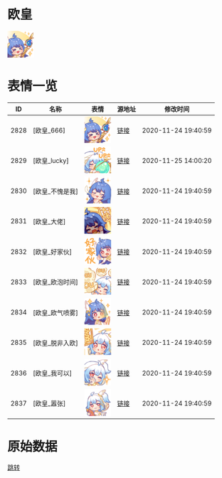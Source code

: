 # 欧皇

<img src="./cover.png" height="60" alt="cover" />

# 表情一览

|ID|名称|表情|源地址|修改时间|
|----|----|----|----|----|
|2828|[欧皇_666]|<img src="./pic/002828_%5B欧皇_666%5D.png" height="60" alt="666"/>|[链接](http://i0.hdslb.com/bfs/emote/2b4e4d0fe967e1c00d12c24d7faff9bdff283a6f.png)|2020-11-24 19:40:59|
|2829|[欧皇_lucky]|<img src="./pic/002829_%5B欧皇_lucky%5D.png" height="60" alt="lucky"/>|[链接](http://i0.hdslb.com/bfs/emote/7f4003b7f5431d3c5983a4a56588e361ab635482.png)|2020-11-25 14:00:20|
|2830|[欧皇_不愧是我]|<img src="./pic/002830_%5B欧皇_不愧是我%5D.png" height="60" alt="不愧是我"/>|[链接](http://i0.hdslb.com/bfs/emote/54b94b16000c670d90e35e7b0b4c50c6478669ed.png)|2020-11-24 19:40:59|
|2831|[欧皇_大佬]|<img src="./pic/002831_%5B欧皇_大佬%5D.png" height="60" alt="大佬"/>|[链接](http://i0.hdslb.com/bfs/emote/65c8aed097616cd6216b782aa800348497f84fc4.png)|2020-11-24 19:40:59|
|2832|[欧皇_好家伙]|<img src="./pic/002832_%5B欧皇_好家伙%5D.png" height="60" alt="好家伙"/>|[链接](http://i0.hdslb.com/bfs/emote/6fcf398f232d1349fe2e7f7a98bf28fdaa41e9a3.png)|2020-11-24 19:40:59|
|2833|[欧皇_欧泡时间]|<img src="./pic/002833_%5B欧皇_欧泡时间%5D.png" height="60" alt="欧泡时间"/>|[链接](http://i0.hdslb.com/bfs/emote/7ee1c45ef04d18f66e5effa8114813b931eaa6bf.png)|2020-11-24 19:40:59|
|2834|[欧皇_欧气喷雾]|<img src="./pic/002834_%5B欧皇_欧气喷雾%5D.png" height="60" alt="欧气喷雾"/>|[链接](http://i0.hdslb.com/bfs/emote/00fe2ec1852d5ce9c0a8e9658c3dcaa5c154b914.png)|2020-11-24 19:40:59|
|2835|[欧皇_脱非入欧]|<img src="./pic/002835_%5B欧皇_脱非入欧%5D.png" height="60" alt="脱非入欧"/>|[链接](http://i0.hdslb.com/bfs/emote/f4ebc2b6f10c537ff5b120cc43282f8af991db08.png)|2020-11-24 19:40:59|
|2836|[欧皇_我可以]|<img src="./pic/002836_%5B欧皇_我可以%5D.png" height="60" alt="我可以"/>|[链接](http://i0.hdslb.com/bfs/emote/8ffc119aeb81e6db5b840c4d80d7ee602fe7d6f3.png)|2020-11-24 19:40:59|
|2837|[欧皇_嚣张]|<img src="./pic/002837_%5B欧皇_嚣张%5D.png" height="60" alt="嚣张"/>|[链接](http://i0.hdslb.com/bfs/emote/cec0955cdbd7906b15557ecf96deed47d299899b.png)|2020-11-24 19:40:59|

# 原始数据

[跳转](./raw.json)


